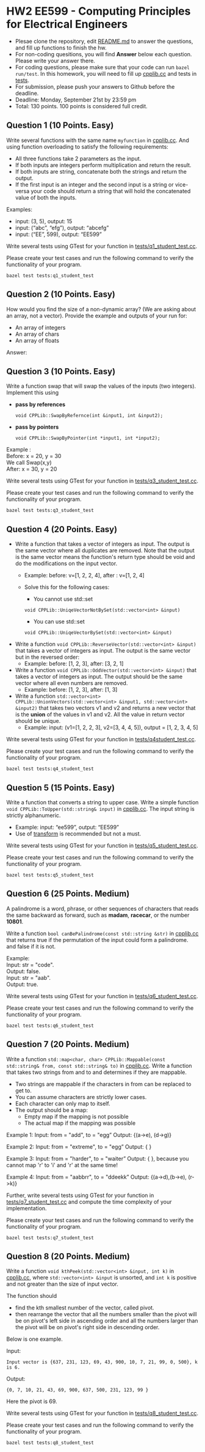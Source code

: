 
# HW2 EE599 - Computing Principles for Electrical Engineers

- Plesae clone the repository, edit [README.md](README.md) to answer the questions, and fill up functions to finish the hw.
- For non-coding quesitions, you will find **Answer** below each question. Please write your answer there.
- For coding questions, please make sure that your code can run ```bazel run/test```. In this homework, you will need to fill up [cpplib.cc](src/lib/cpplib.cc) and tests in [tests](tests).
- For submission, please push your answers to Github before the deadline.
- Deadline: Monday, September 21st by 23:59 pm
- Total: 130 points. 100 points is considered full credit.

## Question 1 (10 Points. Easy)

Write several functions with the same name ```myfunction``` in [cpplib.cc](src/lib/cpplib.cc). And using function overloading to satisfy the following requirements:

- All three functions take 2 parameters as the input.
- If both inputs are integers perform multiplication and return the result.
- If both inputs are string, concatenate both the strings and return the output.
- If the first input is an integer and the second input is a string or vice-versa your code should return a string that will hold the concatenated value of both the inputs.

Examples:

- input: (3, 5), output: 15
- input: (“abc”, “efg”), output: “abcefg”
- input: (“EE”, 599), output: “EE599”

Write several tests using GTest for your function in [tests/q1_student_test.cc](tests/q1_student_test.cc).

Please create your test cases and run the following command to verify the functionality of your program.
```
bazel test tests:q1_student_test
```

## Question 2 (10 Points. Easy)

How would you find the size of a non-dynamic array? (We are asking about an array, not a vector). Provide the example and outputs of your run for:

- An array of integers
- An array of chars
- An array of floats

Answer:

## Question 3 (10 Points. Easy)

Write a function swap that will swap the values of the inputs (two integers).
Implement this using

- **pass by references**

  ```void CPPLib::SwapByRefernce(int &input1, int &input2);```
- **pass by pointers**

  ```void CPPLib::SwapByPointer(int *input1, int *input2);```

Example :\
Before: x = 20, y = 30 \
We call Swap(x,y) \
After: x = 30, y = 20

Write several tests using GTest for your function in [tests/q3_student_test.cc](tests/q3_student_test.cc).

Please create your test cases and run the following command to verify the functionality of your program.
```
bazel test tests:q3_student_test
```

## Question 4 (20 Points. Easy)

- Write a function that takes a vector of integers as input. The output is the same vector where all duplicates are removed. Note that the output is the same vector means the function's return type should be void and do the modifications on the input vector.
  - Example: before: v=[1, 2, 2, 4], after : v=[1, 2, 4]
  - Solve this for the following cases:
    - You cannot use std::set
  
    ```void CPPLib::UniqeVectorNotBySet(std::vector<int> &input)```
    - You can use std::set

    ```void CPPLib::UniqeVectorBySet(std::vector<int> &input)```
- Write a function ```void CPPLib::ReverseVector(std::vector<int> &input)``` that takes a vector of integers as input. The output is the same vector but in the reversed order:
  - Example: before: [1, 2, 3], after:  [3, 2, 1]
- Write a function ```void CPPLib::OddVector(std::vector<int> &input)``` that takes a vector of integers as input. The output should be the same vector where all even numbers are removed.
  - Example: before: [1, 2, 3], after: [1, 3]
- Write a function ```std::vector<int> CPPLib::UnionVectors(std::vector<int> &input1, std::vector<int> &input2)``` that takes two vectors v1 and v2 and returns a new vector that is the **union** of the values in v1 and v2. All the value in return vector should be unique.
  - Example: input: (v1=[1, 2, 2, 3], v2=[3, 4, 4, 5]), output = [1, 2, 3, 4, 5]

Write several tests using GTest for your function in [tests/q4student_test.cc](tests/q4_student_test.cc).

Please create your test cases and run the following command to verify the functionality of your program.
```
bazel test tests:q4_student_test
```

## Question 5 (15 Points. Easy)

Write a function that converts a string to upper case. Write a simple function ```void CPPLib::ToUpper(std::string& input)``` in [cpplib.cc](src/lib/cpplib.cc). The input string is strictly alphanumeric.
  - Example: input: “ee599”, output: “EE599”
  - Use of [transform](http://www.cplusplus.com/reference/algorithm/transform/) is recommended but not a must.

Write several tests using GTest for your function in [tests/q5_student_test.cc](tests/q5_student_test.cc).

Please create your test cases and run the following command to verify the functionality of your program.
```
bazel test tests:q5_student_test
```

## Question 6 (25 Points. Medium)

A palindrome is a word, phrase, or other sequences of characters that reads the same backward as forward, such as **madam**, **racecar**, or the number **10801**.

 Write a function ```bool canBePalindrome(const std::string &str)``` in [cpplib.cc](src/lib/cpplib.cc) that returns true if the permutation of the input could form a palindrome. and false if it is not.


Example:\
Input: str = "code".\
Output: false.\
Input: str = "aab".\
Output: true.

Write several tests using GTest for your function in [tests/q6_student_test.cc](tests/q6_student_test.cc).

Please create your test cases and run the following command to verify the functionality of your program.
```
bazel test tests:q6_student_test
```

## Question 7 (20 Points. Medium)

Write a function ```std::map<char, char> CPPLib::Mappable(const std::string& from, const std::string& to)``` in [cpplib.cc](src/lib/cpplib.cc).
Write a function that takes two strings from and to and determines if they are mappable.

- Two strings are mappable if the characters in from can be replaced to get to.
- You can assume characters are strictly lower cases.  
- Each character can only map to itself.
- The output should be a map:
  - Empty map if the mapping is not possible
  - The actual map if the mapping was possible

Example 1:
Input: from = "add", to = "egg”
Output: {(a->e), (d->g)}

Example 2:
Input: from = "extreme", to = "egg”
Output: { }

Example 3:
Input: from = "harder", to = "waiter”
Output: { }, because you cannot map 'r' to 'i' and 'r' at the same time!

Example 4:
Input: from = "aabbrr", to = "ddeekk”
Output: {(a->d),(b->e), (r->k)}

Further, write several tests using GTest for your function in [tests/q7_student_test.cc](tests/q7_student_test.cc) and compute the time complexity of your implementation.

Please create your test cases and run the following command to verify the functionality of your program.
```
bazel test tests:q7_student_test
```

## Question 8 (20 Points. Medium)

 Write a function ```void kthPeek(std::vector<int> &input, int k)``` in [cpplib.cc](src/lib/cpplib.cc), where ```std::vector<int> &input``` is unsorted, and ```int k``` is positive and not greater than the size of input vector.

 The function should 
- find the kth smallest number of the vector, called pivot.
- then rearrange the vector that all the numbers smaller than the pivot will be on pivot's left side in ascending order and all the numbers larger than the pivot will be on pivot's right side in descending order.

Below is one example.

Input: 
```
Input vector is {637, 231, 123, 69, 43, 900, 10, 7, 21, 99, 0, 500}, k is 6.
```
Output: 
```
{0, 7, 10, 21, 43, 69, 900, 637, 500, 231, 123, 99 }
``` 
Here the pivot is 69.


Write several tests using GTest for your function in [tests/q8_student_test.cc](tests/q8_student_test.cc).

Please create your test cases and run the following command to verify the functionality of your program.
```
bazel test tests:q8_student_test
```
